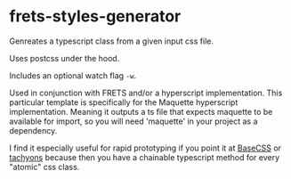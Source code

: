 # frets-styles-generator

Genreates a typescript class from a given input css file.

Uses postcss under the hood.

Includes an optional watch flag `-w`.

Used in conjunction with FRETS and/or a hyperscript implementation. This particular template is specifically for the Maquette hyperscript implementation. Meaning it outputs a ts file that expects maquette to be available for import, so you will need 'maquette' in your project as a dependency.

I find it especially useful for rapid prototyping if you point it at [BaseCSS](https://github.com/basscss/bassplate) or [tachyons](http://tachyons.io/) because then you have a chainable typescript method for every "atomic" css class.
